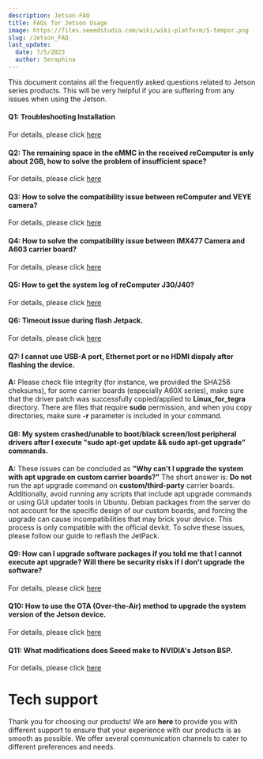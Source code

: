 ```yaml
---
description: Jetson-FAQ
title: FAQs for Jetson Usage
image: https://files.seeedstudio.com/wiki/wiki-platform/S-tempor.png
slug: /Jetson_FAQ
last_update:
  date: 7/5/2023
  author: Seraphina
---
```



This document contains all the frequently asked questions related to Jetson series products. This will be very helpful if you are suffering from any issues when using the Jetson.

#### Q1: Troubleshooting Installation

For details, please click [here](/Troubleshooting_Installation)

#### Q2: The remaining space in the eMMC in the received reComputer is only about 2GB, how to solve the problem of insufficient space?

For details, please click [here](/solution_of_insufficient_space)

#### Q3: How to solve the compatibility issue between reComputer and VEYE camera?

For details, please click [here](/Solution_for_the_Compatibility_Issue_between_reComputer_and_VEYE_Camera)

#### Q4: How to solve the compatibility issue between IMX477 Camera and A603 carrier board?

For details, please click [here](/Use_IMX477_Camera_with_A603_Jetson_Carrier_Board)

#### Q5: How to get the system log of reComputer J30/J40?

For details, please click [here](/get_the_system_log_of_recomputer_j30_and_j40)

#### Q6: Timeout issue during flash Jetpack.

For details, please click [here](/usb_timeout_during_flash)

#### Q7: I cannot use USB-A port, Ethernet port or no HDMI dispaly after flashing the device.
**A:** Please check file integrity (for instance, we provided the SHA256 cheksums), for some carrier boards (especially A60X series), make sure that the driver patch was successfully copied/applied to **Linux_for_tegra** directory. There are files that require **sudo** permission, and when you copy directories, make sure **-r** parameter is included in your command.

#### Q8: My system crashed/unable to boot/black screen/lost peripheral drivers after I execute "sudo apt-get update && sudo apt-get upgrade" commands.
**A:** These issues can be concluded as **"Why can't I upgrade the system with apt upgrade on custom carrier boards?"** The short answer is: **Do not** run the apt upgrade command on **custom/third-party** carrier boards. Additionally, avoid running any scripts that include apt upgrade commands or using GUI updater tools in Ubuntu. Debian packages from the server do not account for the specific design of our custom boards, and forcing the upgrade can cause incompatibilities that may brick your device. This process is only compatible with the official devkit. To solve these issues, please follow our guide to reflash the JetPack.

#### Q9: How can I upgrade software packages if you told me that I cannot execute apt upgrade? Will there be security risks if I don't upgrade the software?

For details, please click [here](/upgrade_software_packages_for_jetson)

#### Q10: How to use the OTA (Over-the-Air) method to upgrade the system version of the Jetson device.

For details, please click [here](/updating_jetpack_with_ota)

#### Q11: What modifications does Seeed make to NVIDIA's Jetson BSP.

For details, please click [here](/differences_of_l4t_between_seeed_and_nvidia)


# Tech support

Thank you for choosing our products! We are **here** to provide you with different support to ensure that your experience with our products is as smooth as possible. We offer several communication channels to cater to different preferences and needs.

<div class="button_tech_support_container">
<a href="https://forum.seeedstudio.com/" class="button_forum"></a>
<a href="https://www.seeedstudio.com/contacts" class="button_email"></a>
</div>

<div class="button_tech_support_container">
<a href="https://discord.gg/eWkprNDMU7" class="button_discord"></a>
<a href="https://github.com/Seeed-Studio/wiki-documents/discussions/69" class="button_discussion"></a>
</div>
